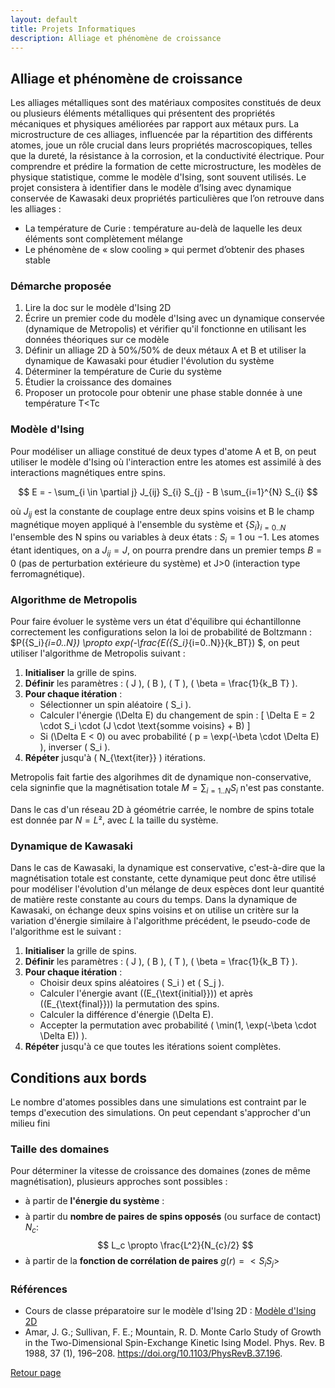 ```yaml
---
layout: default
title: Projets Informatiques
description: Alliage et phénomène de croissance
---
```


## Alliage et phénomène de croissance

Les alliages métalliques sont des matériaux composites constitués de deux ou plusieurs éléments métalliques qui présentent des propriétés mécaniques et physiques améliorées par rapport aux métaux purs. La microstructure de ces alliages, influencée par la répartition des différents atomes, joue un rôle crucial dans leurs propriétés macroscopiques, telles que la dureté, la résistance à la corrosion, et la conductivité électrique. Pour comprendre et prédire la formation de cette microstructure, les modèles de physique statistique, comme le modèle d'Ising, sont souvent utilisés. Le projet consistera à identifier dans le modèle d’Ising avec dynamique conservée de Kawasaki deux propriétés particulières que l’on retrouve dans les alliages :

- La température de Curie : température au-delà de laquelle les deux éléments sont complètement mélange
- Le phénomène de « slow cooling » qui permet d’obtenir des phases stable 

### Démarche proposée

1) Lire la doc sur le modèle d'Ising 2D
2) Écrire un premier code du modèle d'Ising avec un dynamique conservée (dynamique de Metropolis) et vérifier qu'il fonctionne en utilisant les données théoriques sur ce modèle
3) Définir un alliage 2D à 50%/50% de deux métaux A et B et utiliser la dynamique de Kawasaki pour étudier l'évolution du système
4) Déterminer la température de Curie du système
5) Étudier la croissance des domaines
6) Proposer un protocole pour obtenir une phase stable donnée à une température T<Tc

### Modèle d'Ising

Pour modéliser un alliage constitué de deux types d'atome A et B, on peut utiliser le modèle d'Ising où l'interaction entre les atomes est assimilé à des interactions magnétiques entre spins.

$$
E = - \sum_{i \in \partial j} J_{ij} S_{i} S_{j} - B \sum_{i=1}^{N} S_{i}
$$

où $J_{ij}$ est la constante de couplage entre deux spins voisins et B le champ magnétique moyen appliqué à l'ensemble du système et $\{{S_i}\}_{i=0..N}$ l'ensemble des N spins ou variables à deux états : $S_i=1$ ou $-1$.
Les atomes étant identiques, on a $J_{ij} = J$, on pourra prendre dans un premier temps $B = 0$ (pas de perturbation extérieure du système) et J>0 (interaction type ferromagnétique).

### Algorithme de Metropolis

Pour faire évoluer le système vers un état d'équilibre qui échantillonne correctement les configurations selon la loi de probabilité de Boltzmann : $P(\{S_i\}_{i=0..N}) \propto exp(-\frac{E(\{S_i\}_{i=0..N}}{k_BT}) $, on peut utiliser l'algorithme de Metropolis suivant :

1. **Initialiser** la grille de spins.
2. **Définir** les paramètres : \( J \), \( B \), \( T \), \( \beta = \frac{1}{k_B T} \).
3. **Pour chaque itération** :
   - Sélectionner un spin aléatoire \( S_i \).
   - Calculer l'énergie \(\Delta E\) du changement de spin :
     \[
     \Delta E = 2 \cdot S_i \cdot (J \cdot \text{somme voisins} + B)
     \]
   - Si \(\Delta E < 0\) ou avec probabilité \( p = \exp(-\beta \cdot \Delta E) \), inverser \( S_i \).
4. **Répéter** jusqu'à \( N_{\text{iter}} \) itérations.

Metropolis fait fartie des algorihmes dit de dynamique non-conservative, cela signinfie que la magnétisation totale $M = \sum_{i=1..N} S_i$ n'est pas constante.

Dans le cas d'un réseau 2D à géométrie carrée, le nombre de spins totale est donnée par $N = L²$, avec $L$ la taille du système.

### Dynamique de Kawasaki

Dans le cas de Kawasaki, la dynamique est conservative, c'est-à-dire que la magnétisation totale est constante, cette dynamique peut donc être utilisé pour modéliser l'évolution d'un mélange de deux espèces dont leur quantité de matière reste constante au cours du temps. Dans la dynamique de Kawasaki, on échange deux spins voisins et on utilise un critère sur la variation d'énergie similaire à l'algorithme précédent, le pseudo-code de l'algorithme est le suivant :

1. **Initialiser** la grille de spins.
2. **Définir** les paramètres : \( J \), \( B \), \( T \), \( \beta = \frac{1}{k_B T} \).
3. **Pour chaque itération** :
   - Choisir deux spins aléatoires \( S_i \) et \( S_j \).
   - Calculer l'énergie avant \((E_{\text{initial}})\) et après \((E_{\text{final}})\) la permutation des spins.
   - Calculer la différence d'énergie \(\Delta E\).
   - Accepter la permutation avec probabilité \( \min(1, \exp(-\beta \cdot \Delta E)) \).
4. **Répéter** jusqu'à ce que toutes les itérations soient complètes.

## Conditions aux bords
Le nombre d'atomes possibles dans une simulations est contraint par le temps d'execution des simulations. On peut cependant s'approcher d'un milieu fini

### Taille des domaines

Pour déterminer la vitesse de croissance des domaines (zones de même magnétisation), plusieurs approches sont possibles :
- à partir de **l'énergie du système** :
$$
$$
- à partir du **nombre de paires de spins opposés** (ou surface de contact) $N_c$:
$$
L_c \propto \frac{L^2}{N_{c}/2}
$$
- à partir de la **fonction de corrélation de paires** $g(r) = <S_i S_j>$

### Références

- Cours de classe préparatoire sur le modèle d'Ising 2D : [Modèle d'Ising 2D](https://femto-physique.fr/simulations/ising2D.php#menu)
- Amar, J. G.; Sullivan, F. E.; Mountain, R. D. Monte Carlo Study of Growth in the Two-Dimensional Spin-Exchange Kinetic Ising Model. Phys. Rev. B 1988, 37 (1), 196–208. https://doi.org/10.1103/PhysRevB.37.196.

[Retour page](sujets_AH_24-25.md)